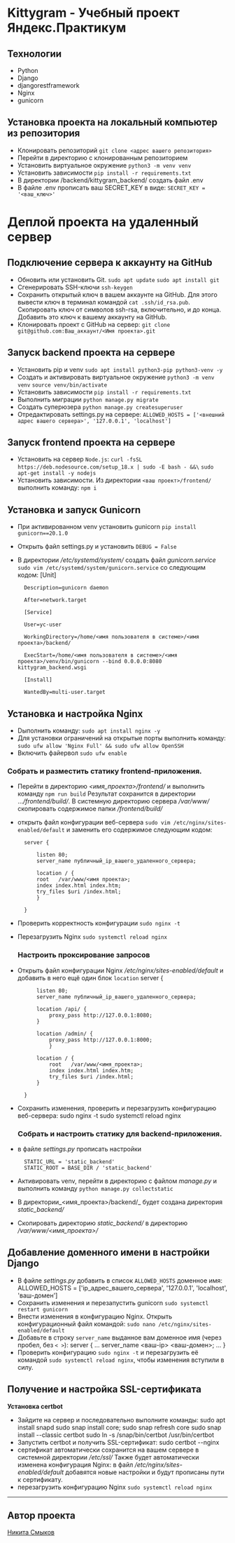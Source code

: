 # Kittygram - Учебный проект Яндекс.Практикум
## Технологии
 - Python
 - Django
 - djangorestframework
 - Nginx
 - gunicorn
 
## Установка проекта на локальный компьютер из репозитория 
 - Клонировать репозиторий `git clone <адрес вашего репозитория>`
 - Перейти в директорию с клонированным репозиторием
 - Установить виртуальное окружение `python3 -m venv venv`
 - Установить зависимости `pip install -r requirements.txt`
 - В директории /backend/kittygram_backend/ создать файл .env
 - В файле .env прописать ваш SECRET_KEY в виде: `SECRET_KEY = '<ваш_ключ>'`
# Деплой проекта на удаленный сервер
## Подключение сервера к аккаунту на GitHub
- Обновить или установить Git. `sudo apt update` `sudo apt install git`
- Сгенерировать SSH-ключи `ssh-keygen`
- Сохранить открытый ключ в вашем аккаунте на GitHub. Для этого вывести ключ в терминал командой `cat .ssh/id_rsa.pub`. Скопировать ключ от символов ssh-rsa, включительно, и до конца. Добавить это ключ к вашему аккаунту на GitHub.
- Клонировать проект с GitHub на сервер: `git clone git@github.com:Ваш_аккаунт/<Имя проекта>.git`
## Запуск backend проекта на сервере
- Установить pip и venv `sudo apt install python3-pip python3-venv -y`
- Cоздать и активировать виртуальное окружение `python3 -m venv venv` `source venv/bin/activate`
- Установить зависимости `pip install -r requirements.txt`
- Выполнить миграции `python manage.py migrate`
- Создать суперюзера `python manage.py createsuperuser`
- Отредактировать settings.py на сервере: `ALLOWED_HOSTS = ['<внешний адрес вашего сервера>', '127.0.0.1', 'localhost']`
## Запуск frontend проекта на сервере
- Установить на сервер `Node.js`:
`curl -fsSL https://deb.nodesource.com/setup_18.x | sudo -E bash - &&\`
`sudo apt-get install -y nodejs`
- Установить зависимости. Из директории `<ваш проект>/frontend/` выполнить команду: `npm i`
## Установка и запуск Gunicorn
- При активированном venv установить gunicorn `pip install gunicorn==20.1.0`
- Открыть файл settings.py и установить `DEBUG = False`
- В директории _/etc/systemd/system/_ создать файл _gunicorn.service_ `sudo vim /etc/systemd/system/gunicorn.service`  со следующим кодом:
        [Unit]
    
        Description=gunicorn daemon
    
        After=network.target
    
        [Service]
    
        User=yc-user
    
        WorkingDirectory=/home/<имя пользователя в системе>/<имя проекта>/backend/
    
        ExecStart=/home/<имя пользователя в системе>/<имя проекта>/venv/bin/gunicorn --bind 0.0.0.0:8080 kittygram_backend.wsgi
    
        [Install]
    
        WantedBy=multi-user.target
## Установка и настройка Nginx
- Dыполнить команду: `sudo apt install nginx -y`
- Для установки ограничений на открытые порты выполнить команду: `sudo ufw allow 'Nginx Full' && sudo ufw allow OpenSSH`
- Включить файервол `sudo ufw enable`
### Собрать и разместить статику frontend-приложения.
- Перейти в директорию _<имя_проекта>/frontend/_  и выполнить команду `npm run build` Результат сохранится в директории ..._/frontend/build/_.  В системную директорию сервера _/var/www/_ скопировать содержимое папки _/frontend/build/_
- открыть файл конфигурации веб-сервера `sudo vim /etc/nginx/sites-enabled/default` и заменить его содержимое следующим кодом:
        
        server {
    
            listen 80;
            server_name публичный_ip_вашего_удаленного_сервера;
        
            location / {
            root   /var/www/<имя проекта>;
            index index.html index.htm;
            try_files $uri /index.html;
            }
    
        }
- Проверить корректность конфигурации `sudo nginx -t`
- Перезагрузить Nginx `sudo systemctl reload nginx`
    ### Настроить проксирование запросов
- Открыть файл конфигурации Nginx _/etc/nginx/sites-enabled/default_ и добавить в него ещё один блок `location`
        server {
    
            listen 80;
            server_name публичный_ip_вашего_удаленного_сервера;
    
            location /api/ {
                proxy_pass http://127.0.0.1:8080;
            }
            
            location /admin/ {
                proxy_pass http://127.0.0.1:8000;
                }
            
            location / {
                root   /var/www/<имя_проекта>;
                index index.html index.htm;
                try_files $uri /index.html;
            }
    
        }
- Сохранить изменения, проверить и перезагрузить конфигурацию веб-сервера:
        sudo nginx -t
        sudo systemctl reload nginx
    ### Собрать и настроить статику для backend-приложения.
- в файле _settings.py_ прописать настройки 
    
        STATIC_URL = 'static_backend'
        STATIC_ROOT = BASE_DIR / 'static_backend'
- Активировать venv, перейти в директорию с файлом _manage.py_ и выполнить команду `python manage.py collectstatic`
- В директории_<имя_проекта>/backend/_ будет создана директория _static_backend/_ 
- Скопировать директорию _static_backend/_ в директорию _/var/www/<имя_проекта>/_
## Добавление доменного имени в настройки Django
- В файле _settings.py_ добавить в список `ALLOWED_HOSTS` доменное имя: 
    ALLOWED_HOSTS = ['ip_адрес_вашего_сервера', '127.0.0.1', 'localhost', 'ваш-домен'] 
- Сохранить изменения и перезапустить gunicorn `sudo systemctl restart gunicorn`
- Внести изменения в конфигурацию Nginx. Открыть конфигурационный файл командой: `sudo nano /etc/nginx/sites-enabled/default`
- Добавьте в строку `server_name` выданное вам доменное имя (через пробел, без `< >`):
        server {
        ...
            server_name <ваш-ip> <ваш-домен>;
        ...
        }
- Проверить конфигурацию `sudo nginx -t` и перезагрузить её командой `sudo systemctl reload nginx`, чтобы изменения вступили в силу.
 ## Получение и настройка SSL-сертификата
 **Установка certbot**
 - Зайдите на сервер и последовательно выполните команды:
        sudo apt install snapd
        sudo snap install core; sudo snap refresh core
        sudo snap install --classic certbot
        sudo ln -s /snap/bin/certbot /usr/bin/certbot
- Запустить certbot и получить SSL-сертификат:
        sudo certbot --nginx
- сертификат автоматически сохранится на вашем сервере в системной директории _/etc/ssl/_  Также будет автоматически изменена конфигурация Nginx: в файл _/etc/nginx/sites-enabled/default_ добавятся новые настройки и будут прописаны пути к сертификату.
- перезагрузить конфигурацию Nginx `sudo systemctl reload nginx`
---

## Автор проекта

[Никита Смыков](https://github.com/Apicqq)
